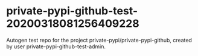 # private-pypi-github-test-20200318081256409228
Autogen test repo for the project private-pypi/private-pypi-github, created by user private-pypi-github-test-admin.
